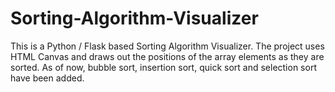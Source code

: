 # Sorting-Algorithm-Visualizer

This is a Python / Flask based Sorting Algorithm Visualizer. The project uses HTML Canvas and draws out the positions of the 
array elements as they are sorted. As of now, bubble sort, insertion sort, quick sort and selection sort have been added.
